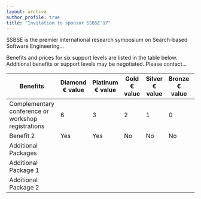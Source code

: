 ```yaml
---
layout: archive
author_profile: true
title: "Invitation to sponsor SSBSE'17"
---
```


<link rel="stylesheet" href="../css/sponsors.css">

SSBSE is the premier international research symposium on Search-based Software Engineering...

Benefits and prices for six support levels are listed in the table below. Additional benefits or support levels may be negotiated. Please contact...

<table id="sponsors-table">
   <thead>
      <tr>
         <th class="sponsors-table-header sponsors-table-header-benefits">Benefits</th>
         <th class="sponsors-table-header sponsors-table-header-diamond">Diamond <br /> &#8364; value</th>
         <th class="sponsors-table-header sponsors-table-header-platinum">Platinum <br /> &#8364; value</th>
         <th class="sponsors-table-header sponsors-table-header-gold">Gold <br /> &#8364; value</th>
         <th class="sponsors-table-header sponsors-table-header-silver">Silver <br /> &#8364; value</th>
         <th class="sponsors-table-header sponsors-table-header-bronze">Bronze <br /> &#8364; value</th>
         <th class="sponsors-table-header sponsors-table-header-copper">Copper <br /> &#8364; value</th>
      </tr>
   </thead>
   <tbody>
      <tr>
         <td>Complementary conference or workshop registrations</td>
         <td class="content-cell included-cell">6</td>
         <td class="content-cell included-cell">3</td>
         <td class="content-cell included-cell">2</td>
         <td class="content-cell included-cell">1</td>
         <td class="content-cell">0</td>
         <td class="content-cell">0</td>
      </tr>
      <tr>
         <td>Benefit 2</td>
         <td class="content-cell included-cell">Yes</td>
         <td class="content-cell included-cell">Yes</td>
         <td class="content-cell">No</td>
         <td class="content-cell">No</td>
         <td class="content-cell">No</td>
         <td class="content-cell">No</td>
      </tr>
      <tr>
         <td class="additional-packages-cell no-borders-cell">Additional Packages</td>
         <td class="no-borders-cell"> </td>
         <td class="no-borders-cell"> </td>
         <td class="no-borders-cell"> </td>
         <td class="no-borders-cell"> </td>
         <td class="no-borders-cell"> </td>
         <td class="no-borders-cell"> </td>
      </tr>
      <tr>
         <td>Additional Package 1</td>
         <td class="content-cell"> </td>
         <td class="content-cell"> </td>
         <td class="content-cell"> </td>
         <td class="content-cell"> </td>
         <td class="content-cell"> </td>
         <td class="content-cell"> </td>
      </tr>
      <tr>
         <td>Additional Package 2</td>
         <td class="content-cell"> </td>
         <td class="content-cell"> </td>
         <td class="content-cell"> </td>
         <td class="content-cell"> </td>
         <td class="content-cell"> </td>
         <td class="content-cell"> </td>
      </tr>
   </tbody>
</table>
